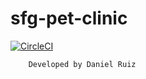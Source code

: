 # sfg-pet-clinic

[![CircleCI](https://circleci.com/gh/druizcayuela/sfg-pet-clinic.svg?style=svg)](https://circleci.com/gh/druizcayuela/sfg-pet-clinic)

        Developed by Daniel Ruiz
